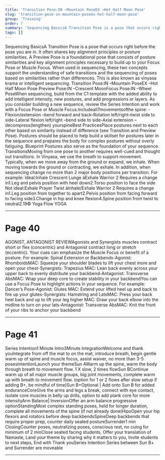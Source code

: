 ```yaml
---
title: 'Transition Pose:IN –Mountain PoseEX –Hot Half Moon Pose'
slug: 'transition-pose-in-mountain-poseex-hot-half-moon-pose'
group: 'Training'
order: 7
summary: 'Sequencing BasicsA Transition Pose is a pose that occurs right before the pose you are in. It often shares key alignment principles or posture similarities. A Preview Pose is a fou'
tags: []
---
```


Sequencing BasicsA Transition Pose is a pose that occurs right before the pose you are in. It often shares key alignment principles or posture similarities.
A Preview Pose is a foundational pose that consists of posture similarities and key alignment principles necessary to build up to your Focus Pose or Muscle Focus. When used in sequencing, these two concepts support the understanding of safe transitions and the sequencing of poses based on similarities rather than differences. This is also known as vinyasa krama or intelligent sequencing.
Transition Pose:IN –Mountain PoseEX –Hot Half Moon Pose
Preview Pose:IN –Crescent MoonFocus Pose:IN –Wheel PoseWhen sequencing, build from the C1 template with the added ability to add intelligent intensity, new postures, and add progressions or layers. As you consider building a new sequence, review the Series Intention and work with a Focus Pose or Muscle Focus.Includeall7movementsofthe spine: -Flexion/extension –bend forward and back-Rotation left/right–twist side to side-Lateral flexion left/right –bend side to side-Axial extension –decompress(lengthen) yourspineBest PracticesPlace postures next to each other based on similarity instead of difference (see Transition and Preview Pose). Postures should be placed to help build a skillset for postures later in the sequence and prepares the body for complex postures without overly fatiguing. Blueprint Postures also serve as the foundation of your sequence. TransitionsMoving from one pose to another requires well-cued and thought out transitions. In Vinyasa, we use the breath to support movement. Typically, when we move away from the ground or expand, we inhale. When moving towards the ground or contracting, we exhale. In addition, when sequencing change no more than 2 major body positions per transition. For example: Ideal:Inhale Crescent Lunge àExhale Warrior 2 Requires a change in1.Leg and pelvis position with heel down2.Torso position to face the side Not ideal:Exhale Prayer Twist àInhale/Exhale Warrior 2 Requires a change in1.Leg position from together to apart2.Pelvis position from facing forward to facing side3.Change in hip and knee flexion4.Spine position from twist to neutral2.19© Yoga Flow YOGA

---

# Page 40

AGONIST, ANTAGONIST REVIEWAgonists and Synergists muscles contract short or flex (concentric) and Antagonist contract long or stretch (eccentric). Your cues can emphasize the Muscle Focus or benefit of a posture. For example: Spinal Extension or Backbends-Agonist: RhomboidsMAC: Squeeze your shoulder blades to lift your chest more and open your chest-Synergists: Trapezius MAC: Lean back evenly across your upper back to evenly distribute your backbend-Antagonist: Transverse AbsMAC: Wrap your deep core to create stability in your backbendYou can use a Focus Pose to highlight actions in your sequence. For example: Dancer’s Pose-Agonist: Glutes MAC: Extend your lifted heel up and back to fire up your glutes-Synergists: Hamstring and LatsMAC: Press your back heel back and up to lift your leg higher MAC: Draw your back elbow into the midline to turn on your lats-Antagonist: Transverse AbsMAC: Knit the front of your ribs to anchor your backbend

---

# Page 41

Series Intention1 Minute Intro3Minute IntegrationWelcome and thank youIntegrate from off the mat to on the mat, introduce breath, begin gentle warm up of spine and muscle focus, assist waiver, no more than 3-5 posesIntentionLaunch your themeSun AWarm up the spine, warm the body through breath to movement flow. 1 X slow, 2 times flowSun BContinue warm up of all major muscle groups, big joint movements, complete warm up with breath to movement flow. (option for 1 or 2 flows after slow setup if adding B+, be mindful of time)Sun B+Optional | Add onto Sun B for added enduranceCoreGive the arms and legs a break, connect with eye contact, isolate core muscles in belly up drills, option to add plank core for more intensityArm Balance| InversionOffer an arm balance progressive optionStandingMost complex standing poses, held for longer duration, complete all movements of the spine (if not already done)HipsOpen your hip flexors and rotators before deep backbendsSpineDeep backbends that require proper prep, counter daily seated postureSurrender1 min ClosingCounter poses, neutralizing poses, conscious rest, no cuing for minimum of 2 minClose seated facing students, Offer your translation of Namaste, Land your theme by sharing why it matters to you, Invite students to next steps, End with Thank youSeries Intention
Series between Sun B+ and Surrender are moveable

---
